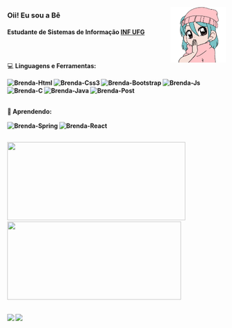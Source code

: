 <a href="https://github.com/BrendaAndreia"><img align="right" alt="Brenda-Gif" height="128" width="128" src="https://github.com/BrendaAndreia/BrendaAndreia/blob/main/gifmaker_me.gif"></a>

### Oii! Eu sou a Bê
#### Estudante de Sistemas de Informação [INF UFG](https://https://www.inf.ufg.br/)

##

<br>

💻 <strong>Linguagens e Ferramentas:
  
<div style="display: inline_block">
<img alt="Brenda-Html" align="center" src="https://img.shields.io/badge/HTML5-E34F26?style=for-the-badge&logo=html5&logoColor=white">
<img alt="Brenda-Css3" align="center" src="https://img.shields.io/badge/CSS-239120?&style=for-the-badge&logo=css3&logoColor=white">
<img alt="Brenda-Bootstrap" align="center" src="https://img.shields.io/badge/Bootstrap-563D7C?style=for-the-badge&logo=bootstrap&logoColor=white">
<img alt="Brenda-Js" align="center" src="https://img.shields.io/badge/JavaScript-F7DF1E?style=for-the-badge&logo=javascript&logoColor=black">
<img alt="Brenda-C"  align="center" src="https://img.shields.io/badge/C-00599C?style=for-the-badge&logo=c&logoColor=white">
<img alt="Brenda-Java" align="center" src="https://img.shields.io/badge/Java-ED8B00?style=for-the-badge&logo=java&logoColor=white">
<img alt="Brenda-Post" align="center"  src="https://img.shields.io/badge/PostgreSQL-316192?style=for-the-badge&logo=postgresql&logoColor=white"> 
</div>
<br>

🌱 <strong>Aprendendo:
  <div style="display: inline_block">
  
<img alt="Brenda-Spring"  align="center" src="https://img.shields.io/badge/Spring-6DB33F?style=for-the-badge&logo=spring&logoColor=white
">
<img alt="Brenda-React"   align="center" src="https://img.shields.io/badge/React-20232A?style=for-the-badge&logo=react&logoColor=61DAFB
">
  
</div>
  
   ##
  
  <div>
  <a href="https://github.com/BrendaAndreia">
  <img height="180em" width="410em" src="https://github-readme-stats.vercel.app/api?username=BrendaAndreia&show_icons=true&theme=dracula&include_all_commits=true&count_private=true"/>
  <img height="180em" width="400em" src="https://github-readme-stats.vercel.app/api/top-langs/?username=BrendaAndreia&layout=compact&langs_count=7&theme=dracula"/>
  </div>
  
  ##
  
  
<div>
<a href="https://instagram.com/bandreialp" target="_blank"><img src="https://img.shields.io/badge/-Instagram-%23E4405F?style=for-the-badge&logo=instagram&logoColor=white" target="_blank"></a>
  <a href="https://www.linkedin.com/in/brendaandreia" target="_blank"><img src="https://img.shields.io/badge/-LinkedIn-%230077B5?style=for-the-badge&logo=linkedin&logoColor=white" target="_blank"></a> 
  </div>




  


